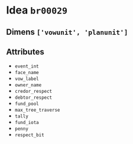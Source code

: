 # Idea `br00029`

## Dimens `['vowunit', 'planunit']`

## Attributes
- `event_int`
- `face_name`
- `vow_label`
- `owner_name`
- `credor_respect`
- `debtor_respect`
- `fund_pool`
- `max_tree_traverse`
- `tally`
- `fund_iota`
- `penny`
- `respect_bit`
